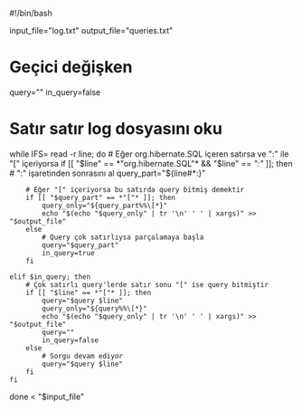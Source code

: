 #!/bin/bash

input_file="log.txt"
output_file="queries.txt"

# Geçici değişken
query=""
in_query=false

# Satır satır log dosyasını oku
while IFS= read -r line; do
    # Eğer org.hibernate.SQL içeren satırsa ve ":" ile "[" içeriyorsa
    if [[ "$line" == *"org.hibernate.SQL"* && "$line" == *":"* ]]; then
        # ":" işaretinden sonrasını al
        query_part="${line#*:}"

        # Eğer "[" içeriyorsa bu satırda query bitmiş demektir
        if [[ "$query_part" == *"["* ]]; then
            query_only="${query_part%%\[*}"
            echo "$(echo "$query_only" | tr '\n' ' ' | xargs)" >> "$output_file"
        else
            # Query çok satırlıysa parçalamaya başla
            query="$query_part"
            in_query=true
        fi

    elif $in_query; then
        # Çok satırlı query'lerde satır sonu "[" ise query bitmiştir
        if [[ "$line" == *"["* ]]; then
            query="$query $line"
            query_only="${query%%\[*}"
            echo "$(echo "$query_only" | tr '\n' ' ' | xargs)" >> "$output_file"
            query=""
            in_query=false
        else
            # Sorgu devam ediyor
            query="$query $line"
        fi
    fi
done < "$input_file"
